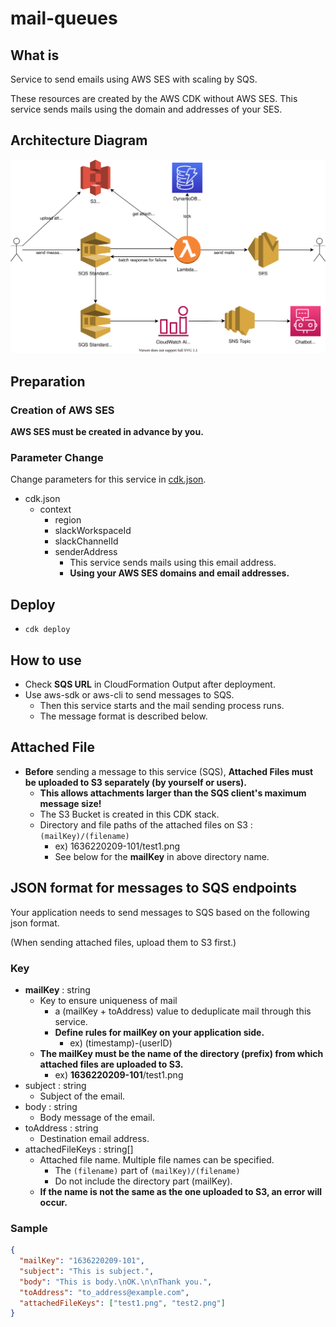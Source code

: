 # mail-queues

## What is

Service to send emails using AWS SES with scaling by SQS.

These resources are created by the AWS CDK without AWS SES. This service sends mails using the domain and addresses of your SES.

## Architecture Diagram

![](./mail-queues.drawio.svg)

## Preparation

### Creation of AWS SES

**AWS SES must be created in advance by you.**

### Parameter Change

Change parameters for this service in [cdk.json](./cdk.json).

- cdk.json
  - context
    - region
    - slackWorkspaceId
    - slackChannelId
    - senderAddress
      - This service sends mails using this email address.
      - **Using your AWS SES domains and email addresses.**

## Deploy

- `cdk deploy`

## How to use

- Check **SQS URL** in CloudFormation Output after deployment.
- Use aws-sdk or aws-cli to send messages to SQS.
  - Then this service starts and the mail sending process runs.
  - The message format is described below.

## Attached File

- **Before** sending a message to this service (SQS), **Attached Files must be uploaded to S3 separately (by yourself or users).**
  - **This allows attachments larger than the SQS client's maximum message size!**
  - The S3 Bucket is created in this CDK stack.
  - Directory and file paths of the attached files on S3 : `(mailKey)/(filename)`
    - ex) 1636220209-101/test1.png
    - See below for the **mailKey** in above directory name.

## JSON format for messages to SQS endpoints

Your application needs to send messages to SQS based on the following json format.

(When sending attached files, upload them to S3 first.)

### Key

- **mailKey** : string
  - Key to ensure uniqueness of mail
    - a (mailKey + toAddress) value to deduplicate mail through this service.
    - **Define rules for mailKey on your application side.**
      - ex) (timestamp)-(userID)
  - **The mailKey must be the name of the directory (prefix) from which attached files are uploaded to S3.**
    - ex) **1636220209-101**/test1.png
- subject : string
  - Subject of the email.
- body : string
  - Body message of the email.
- toAddress : string
  - Destination email address.
- attachedFileKeys : string[]
  - Attached file name. Multiple file names can be specified.
    - The `(filename)` part of `(mailKey)/(filename)`
    - Do not include the directory part (mailKey).
  - **If the name is not the same as the one uploaded to S3, an error will occur.**

### Sample

```json
{
  "mailKey": "1636220209-101",
  "subject": "This is subject.",
  "body": "This is body.\nOK.\n\nThank you.",
  "toAddress": "to_address@example.com",
  "attachedFileKeys": ["test1.png", "test2.png"]
}
```
